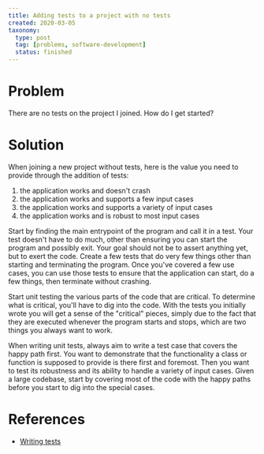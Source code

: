```yaml
---
title: Adding tests to a project with no tests
created: 2020-03-05
taxonomy:
  type: post
  tag: [problems, software-development]
  status: finished
---
```


# Problem
There are no tests on the project I joined. How do I get started?

# Solution
When joining a new project without tests, here is the value you need to provide through the addition of tests:
1. the application works and doesn't crash
2. the application works and supports a few input cases
3. the application works and supports a variety of input cases
4. the application works and is robust to most input cases

Start by finding the main entrypoint of the program and call it in a test. Your test doesn't have to do much, other than ensuring you can start the program and possibly exit. Your goal should not be to assert anything yet, but to exert the code. Create a few tests that do very few things other than starting and terminating the program. Once you've covered a few use cases, you can use those tests to ensure that the application can start, do a few things, then terminate without crashing.

Start unit testing the various parts of the code that are critical. To determine what is critical, you'll have to dig into the code. With the tests you initially wrote you will get a sense of the "critical" pieces, simply due to the fact that they are executed whenever the program starts and stops, which are two things you always want to work.

When writing unit tests, always aim to write a test case that covers the happy path first. You want to demonstrate that the functionality a class or function is supposed to provide is there first and foremost. Then you want to test its robustness and its ability to handle a variety of input cases. Given a large codebase, start by covering most of the code with the happy paths before you start to dig into the special cases.

# References
* [Writing tests](../../../../processes/writing-tests/article.md)
